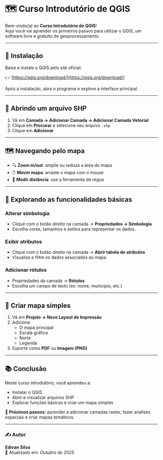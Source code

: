 # 🗺️ Curso Introdutório de QGIS

Bem-vindo(a) ao **Curso Introdutório de QGIS**!  
Aqui você vai aprender os primeiros passos para utilizar o QGIS, um software livre e gratuito de geoprocessamento.

---

## 💾 Instalação

Baixe e instale o QGIS pelo site oficial:

👉 [https://qgis.org/download/](https://qgis.org/download/)

Após a instalação, abra o programa e explore a interface principal.


---

## 📂 Abrindo um arquivo SHP

1. Vá em **Camada → Adicionar Camada → Adicionar Camada Vetorial**  
2. Clique em **Procurar** e selecione seu arquivo `.shp`
3. Clique em **Adicionar**


---

## 🗺️ Navegando pelo mapa

- 🔍 **Zoom in/out**: amplie ou reduza a área do mapa  
- ✋ **Mover mapa**: arraste o mapa com o mouse  
- 📏 **Medir distância**: use a ferramenta de régua  


---

## 🎨 Explorando as funcionalidades básicas

### Alterar simbologia
- Clique com o botão direito na camada → **Propriedades → Simbologia**
- Escolha cores, tamanhos e estilos para representar os dados.

### Exibir atributos
- Clique com o botão direito na camada → **Abrir tabela de atributos**
- Visualize e filtre os dados associados ao mapa.

### Adicionar rótulos
- Propriedades da camada → **Rótulos**
- Escolha um campo de texto (ex: nome, município, etc.)


---

## 🧭 Criar mapa simples

1. Vá em **Projeto → Novo Layout de Impressão**
2. Adicione:
   - O mapa principal
   - Escala gráfica
   - Norte
   - Legenda
3. Exporte como **PDF** ou **Imagem (PNG)**

---

## 📚 Conclusão

Neste curso introdutório, você aprendeu a:

- Instalar o QGIS  
- Abrir e visualizar arquivos SHP  
- Explorar funções básicas e criar um mapa simples  

🚀 **Próximos passos:** aprender a adicionar camadas raster, fazer análises espaciais e criar mapas temáticos.

---

### ✍️ Autor
**Edivan Silva**  
📅 Atualizado em: *Outubro de 2025*
